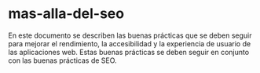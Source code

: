# mas-alla-del-seo
En este documento se describen las buenas prácticas que se deben seguir para mejorar el rendimiento, la accesibilidad y la experiencia de usuario de las aplicaciones web. Estas buenas prácticas se deben seguir en conjunto con las buenas prácticas de SEO.
